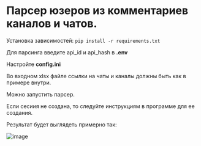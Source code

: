 # Парсер юзеров из комментариев каналов и чатов.

Установка зависимостей: `pip install -r requirements.txt`

Для парсинга введите api_id и api_hash в **.env**

Настройте **config.ini**

Во входном xlsx файле ссылки на чаты и каналы должны быть как в примере внутри.

Можно запустить парсер.

Если сесиия не создана, то следуйте инструкциям в программе для ее создания.

Результат будет выглядеть примерно так:

![image](https://github.com/pulivilizator/ParserTelegramUsersFL/assets/112427972/92ada226-f30a-405f-a18f-b712361e087d)

